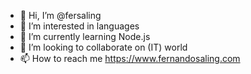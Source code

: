 - 👋 Hi, I’m @fersaling
- 👀 I’m interested in languages
- 🌱 I’m currently learning Node.js
- 💞️ I’m looking to collaborate on (IT) world
- 📫 How to reach me https://www.fernandosaling.com

<!---
fersaling/fersaling is a ✨ special ✨ repository because its `README.md` (this file) appears on your GitHub profile.
You can click the Preview link to take a look at your changes.
--->
